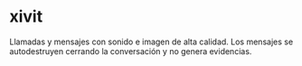 # xivit
Llamadas y mensajes con sonido e imagen de alta calidad. Los mensajes se autodestruyen cerrando la conversación y no genera evidencias. 
